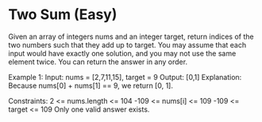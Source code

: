 # Two Sum (Easy)

Given an array of integers nums and an integer target, return indices of the two numbers such that they add up to target.
You may assume that each input would have exactly one solution, and you may not use the same element twice.
You can return the answer in any order.

Example 1:
	Input: nums = [2,7,11,15], target = 9
	Output: [0,1]
	Explanation: Because nums[0] + nums[1] == 9, we return [0, 1].

Constraints:
	2 <= nums.length <= 104
	-109 <= nums[i] <= 109
	-109 <= target <= 109
	Only one valid answer exists.


